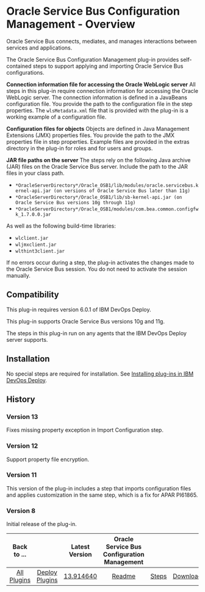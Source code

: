 
# Oracle Service Bus Configuration Management - Overview

Oracle Service Bus connects, mediates, and manages interactions between services and applications.

The Oracle Service Bus Configuration Management plug-in provides self-contained steps to support applying and importing Oracle Service Bus configurations.

**Connection information file for accessing the Oracle WebLogic server** All steps in this plug-in require connection information for accessing the Oracle WebLogic server. The connection information is defined in a JavaBeans configuration file. You provide the path to the configuration file in the step properties. The `wlsMetadata.xml` file that is provided with the plug-in is a working example of a configuration file.

**Configuration files for objects** Objects are defined in Java Management Extensions (JMX) properties files. You provide the path to the JMX properties file in step properties. Example files are provided in the extras directory in the plug-in for roles and for users and groups.

**JAR file paths on the server** The steps rely on the following Java archive (JAR) files on the Oracle Service Bus server. Include the path to the JAR files in your class path.

* `*OracleServerDirectory*/Oracle_OSB1/lib/modules/oracle.servicebus.kernel-api.jar (on versions of Oracle Service Bus later than 11g)`
* `*OracleServerDirectory*/Oracle_OSB1/lib/sb-kernel-api.jar (on Oracle Service Bus versions 10g through 11g)`
* `*OracleServerDirectory*/Oracle_OSB1/modules/com.bea.common.configfwk_1.7.0.0.jar`

As well as the following build-time libraries:

* `wlclient.jar`
* `wljmxclient.jar`
* `wlthint3client.jar`

If no errors occur during a step, the plug-in activates the changes made to the Oracle Service Bus session. You do not need to activate the session manually.

## Compatibility

This plug-in requires version 6.0.1 of IBM DevOps Deploy.

This plug-in supports Oracle Service Bus versions 10g and 11g.

The steps in this plug-in run on any agents that the IBM DevOps Deploy server supports.

## Installation

No special steps are required for installation. See [Installing plug-ins in IBM DevOps Deploy](https://community.ibm.com/community/user/wasdevops/blogs/laurel-dickson-bull1/2022/06/13/install-plugins "Installing plug-ins in IBM DevOps Deploy").

## History

### Version 13

Fixes missing property exception in Import Configuration step.

### Version 12

Support property file encryption.

### Version 11

This version of the plug-in includes a step that imports configuration files and applies customization in the same step, which is a fix for APAR PI61865.

### Version 8

Initial release of the plug-in.


|Back to ...||Latest Version|Oracle Service Bus Configuration Management |||
| :---: | :---: | :---: | :---: | :---: | :---: |
|[All Plugins](../../index.md)|[Deploy Plugins](../README.md)|[13.914640](https://raw.githubusercontent.com/UrbanCode/IBM-UCD-PLUGINS/main/files/plugin-air-OSB-Configuration-Management/plugin-air-OSB-Configuration-Management-13.914640.zip)|[Readme](README.md)|[Steps](steps.md)|[Downloads](downloads.md)|
